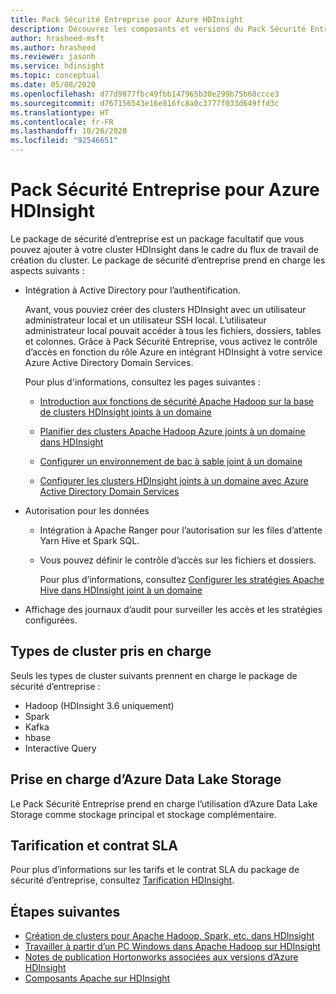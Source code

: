 ```yaml
---
title: Pack Sécurité Entreprise pour Azure HDInsight
description: Découvrez les composants et versions du Pack Sécurité Entreprise dans Azure HDInsight.
author: hrasheed-msft
ms.author: hrasheed
ms.reviewer: jasonh
ms.service: hdinsight
ms.topic: conceptual
ms.date: 05/08/2020
ms.openlocfilehash: d77d9877fbc49fbb147965b30e299b75b60ccce3
ms.sourcegitcommit: d767156543e16e816fc8a0c3777f033d649ffd3c
ms.translationtype: HT
ms.contentlocale: fr-FR
ms.lasthandoff: 10/26/2020
ms.locfileid: "92546651"
---
```

# <a name="enterprise-security-package-for-azure-hdinsight"></a>Pack Sécurité Entreprise pour Azure HDInsight

Le package de sécurité d’entreprise est un package facultatif que vous pouvez ajouter à votre cluster HDInsight dans le cadre du flux de travail de création du cluster. Le package de sécurité d’entreprise prend en charge les aspects suivants :

* Intégration à Active Directory pour l’authentification.

    Avant, vous pouviez créer des clusters HDInsight avec un utilisateur administrateur local et un utilisateur SSH local. L’utilisateur administrateur local pouvait accéder à tous les fichiers, dossiers, tables et colonnes.  Grâce à Pack Sécurité Entreprise, vous activez le contrôle d’accès en fonction du rôle Azure en intégrant HDInsight à votre service Azure Active Directory Domain Services.

    Pour plus d'informations, consultez les pages suivantes :

    * [Introduction aux fonctions de sécurité Apache Hadoop sur la base de clusters HDInsight joints à un domaine](./domain-joined/hdinsight-security-overview.md)

    * [Planifier des clusters Apache Hadoop Azure joints à un domaine dans HDInsight](./domain-joined/apache-domain-joined-architecture.md)

    * [Configurer un environnement de bac à sable joint à un domaine](./domain-joined/apache-domain-joined-configure-using-azure-adds.md)

    * [Configurer les clusters HDInsight joints à un domaine avec Azure Active Directory Domain Services](./domain-joined/apache-domain-joined-configure-using-azure-adds.md)

* Autorisation pour les données

  * Intégration à Apache Ranger pour l’autorisation sur les files d’attente Yarn Hive et Spark SQL.
  * Vous pouvez définir le contrôle d’accès sur les fichiers et dossiers.

    Pour plus d’informations, consultez [Configurer les stratégies Apache Hive dans HDInsight joint à un domaine](./domain-joined/apache-domain-joined-run-hive.md)

* Affichage des journaux d’audit pour surveiller les accès et les stratégies configurées.

## <a name="supported-cluster-types"></a>Types de cluster pris en charge

Seuls les types de cluster suivants prennent en charge le package de sécurité d’entreprise :

* Hadoop (HDInsight 3.6 uniquement)
* Spark
* Kafka
* hbase
* Interactive Query

## <a name="support-for-azure-data-lake-storage"></a>Prise en charge d’Azure Data Lake Storage

Le Pack Sécurité Entreprise prend en charge l’utilisation d’Azure Data Lake Storage comme stockage principal et stockage complémentaire.

## <a name="pricing-and-service-level-agreement-sla"></a>Tarification et contrat SLA

Pour plus d’informations sur les tarifs et le contrat SLA du package de sécurité d’entreprise, consultez [Tarification HDInsight](https://azure.microsoft.com/pricing/details/hdinsight/).

## <a name="next-steps"></a>Étapes suivantes

* [Création de clusters pour Apache Hadoop, Spark, etc. dans HDInsight](hdinsight-hadoop-provision-linux-clusters.md)
* [Travailler à partir d’un PC Windows dans Apache Hadoop sur HDInsight](hdinsight-hadoop-windows-tools.md)
* [Notes de publication Hortonworks associées aux versions d’Azure HDInsight](./hortonworks-release-notes.md)
* [Composants Apache sur HDInsight](./hdinsight-component-versioning.md)